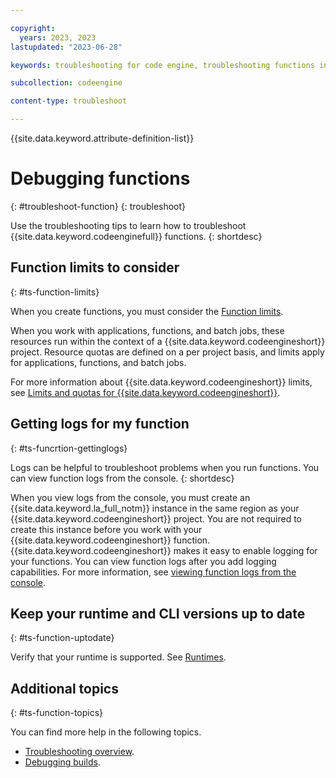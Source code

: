 ```yaml
---

copyright:
  years: 2023, 2023
lastupdated: "2023-06-28"

keywords: troubleshooting for code engine, troubleshooting functions in code engine, function in code engine, function

subcollection: codeengine

content-type: troubleshoot

---
```


{{site.data.keyword.attribute-definition-list}}

# Debugging functions
{: #troubleshoot-function}
{: troubleshoot}

Use the troubleshooting tips to learn how to troubleshoot {{site.data.keyword.codeenginefull}} functions.
{: shortdesc}

## Function limits to consider 
{: #ts-function-limits}

When you create functions, you must consider the [Function limits](/docs/codeengine?topic=codeengine-limits#limits_functions).

When you work with applications, functions, and batch jobs, these resources run within the context of a {{site.data.keyword.codeengineshort}} project. Resource quotas are defined on a per project basis, and limits apply for applications, functions, and batch jobs. 

For more information about {{site.data.keyword.codeengineshort}} limits, see [Limits and quotas for {{site.data.keyword.codeengineshort}}](/docs/codeengine?topic=codeengine-limits).


## Getting logs for my function 
{: #ts-funcrtion-gettinglogs}

Logs can be helpful to troubleshoot problems when you run functions. You can view function logs from the console. 
{: shortdesc}

When you view logs from the console, you must create an {{site.data.keyword.la_full_notm}} instance in the same region as your {{site.data.keyword.codeengineshort}} project. You are not required to create this instance before you work with your {{site.data.keyword.codeengineshort}} function. {{site.data.keyword.codeengineshort}} makes it easy to enable logging for your functions. You can view function logs after you add logging capabilities. For more information, see [viewing function logs from the console](/docs/codeengine?topic=codeengine-view-logs#view-funlogs-ui).

## Keep your runtime and CLI versions up to date
{: #ts-function-uptodate}

Verify that your runtime is supported. See [Runtimes](/docs/codeengine?topic=codeengine-fun-runtime).

## Additional topics
{: #ts-function-topics}

You can find more help in the following topics.

- [Troubleshooting overview](/docs/codeengine?topic=codeengine-troubleshooting_over).
- [Debugging builds](/docs/codeengine?topic=codeengine-troubleshoot-build).

